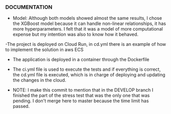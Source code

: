 ### DOCUMENTATION

- Model: Although both models showed almost the same results, I chose the XGBoost model because it can handle non-linear relationships, it has more hyperparameters. I felt that it was a model of more computational expense but my intention was also to know how it behaved.

-The project is deployed on Cloud Run, in cd.yml there is an example of how to implement the solution in aws ECS

- The application is deployed in a container through the Dockerfile
- The ci.yml file is used to execute the tests and if everything is correct, the cd.yml file is executed, which is in charge of deploying and updating the changes in the cloud.

- NOTE: I make this commit to mention that in the DEVELOP branch I finished the part of the stress test that was the only one that was pending. I don't merge here to master because the time limit has passed.
